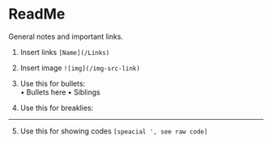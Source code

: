 # ReadMe
General notes and important links.

1. Insert links `[Name](/Links)`
2. Insert image `![img](/img-src-link)`

3. Use this for bullets:
<br />•	Bullets here
         •	Siblings


4. Use this for breaklies:
________________________________________

5. Use this for showing codes ` [speacial ', see raw code] `
